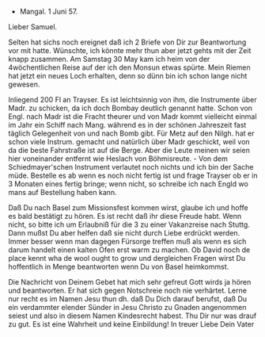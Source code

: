 + Mangal. 1 Juni 57.

Lieber Samuel.

Selten hat sichs noch ereignet daß ich 2 Briefe von Dir zur Beantwortung vor mit hatte. Wünschte, ich könnte mehr thun aber jetzt gehts mit der Zeit knapp zusammen. Am Samstag 30 May kam ich heim von der 4wöchentlichen Reise auf der ich den Monsun etwas spürte. Mein Riemen hat jetzt ein neues Loch erhalten, denn so dünn bin ich schon lange nicht gewesen.

Inliegend 200 Fl an Trayser. Es ist leichtsinnig von ihm, die Instrumente über Madr. zu schicken, da ich doch Bombay deutlich genannt hatte. Schon von Engl. nach Madr ist die Fracht theurer und von Madr kommt vielleicht einmal im Jahr ein Schiff nach Mang. während es in der schönen Jahreszeit fast täglich Gelegenheit von und nach Bomb gibt. Für Metz auf den Nilgh. hat er schon viele Instrum. gemacht und natürlich über Madr geschickt, weil von da die beste Fahrstraße ist auf die Berge. Aber die Leute meinen wir seien hier voneinander entfernt wie Heslach von Böhmisreute. - Von dem Schiedmayer'schen Instrument verlautet noch nichts und ich bin der Sache müde. Bestelle es ab wenn es noch nicht fertig ist und frage Trayser ob er in 3 Monaten eines fertig bringe; wenn nicht, so schreibe ich nach Engld wo mans auf Bestellung haben kann.

Daß Du nach Basel zum Missionsfest kommen wirst, glaube ich und hoffe es bald bestätigt zu hören. Es ist recht daß ihr diese Freude habt. Wenn nicht, so bitte ich um Erlaubniß für die 3 zu einer Vakanzreise nach Stuttg. Dann mußst Du aber helfen daß sie nicht durch Liebe erdrückt werden. Immer besser wenn man dagegen Fürsorge treffen muß als wenn es sich darum handelt einen kalten Ofen erst warm zu machen. Ob David noch de place kennt wha de wool ought to grow und dergleichen Fragen wirst Du hoffentlich in Menge beantworten wenn Du von Basel heimkommst.

Die Nachricht von Deinem Gebet hat mich sehr gefreut Gott wirds ja hören und beantworten. Er hat sich gegen Notschreie noch nie verhärtet. Lerne nur recht es im Namen Jesu thun dh. daß Du Dich darauf berufst, daß Du ein verdammter elender Sünder in Jesu Christo zu Gnaden angenommen seiest und also in diesem Namen Kindesrecht habest. Thu Dir nur was drauf zu gut. Es ist eine Wahrheit und keine Einbildung!
 In treuer Liebe Dein Vater

